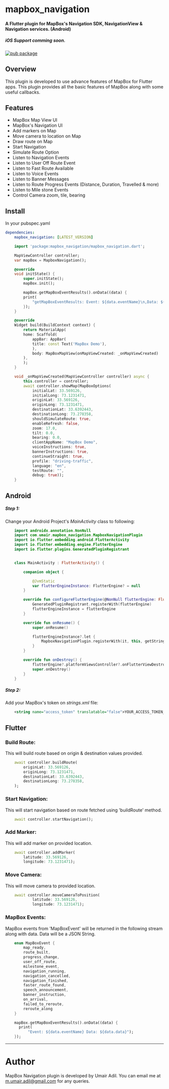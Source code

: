 # mapbox_navigation
#### A Flutter plugin for MapBox's Navigation SDK, NavigationView & Navigation services. (Android)
##### iOS Support comming soon.

[![pub package](https://img.shields.io/pub/v/mapbox_navigation)](https://pub.dev/packages/mapbox_navigation)

Overview
--------

This plugin is developed to use advance features of MapBox for Flutter apps. This plugin provides all the basic features of MapBox along with some useful callbacks.

Features
--------

- MapBox Map View UI
- MapBox's Navigation UI
- Add markers on Map
- Move camera to location on Map
- Draw route on Map
- Start Navigation
- Simulate Route Option
- Listen to Navigation Events
- Listen to User Off Route Event
- Listen to Fast Route Available
- Listen to Voice Events
- Listen to Banner Messages
- Listen to Route Progress Events (Distance, Duration, Travelled & more)
- Listen to Mile stone Events
- Control Camera zoom, tile, bearing


## Install
In your pubspec.yaml

```yaml
dependencies:
    mapbox_navigation: [LATEST_VERSION]
```

```dart
    import 'package:mapbox_navigation/mapbox_navigation.dart';
```

```dart
    MapViewController controller;
    var mapBox = MapboxNavigation();

    @override
    void initState() {
        super.initState();
        mapBox.init();

        mapBox.getMapBoxEventResults().onData((data) {
        print(
            "getMapBoxEventResults: Event: ${data.eventName}\n,Data: ${data.data}");
        });
    }

    @override
    Widget build(BuildContext context) {
        return MaterialApp(
        home: Scaffold(
            appBar: AppBar(
            title: const Text('MapBox Demo'),
            ),
            body: MapBoxMapView(onMapViewCreated: _onMapViewCreated)
        ),
        );
    }

    void _onMapViewCreated(MapViewController controller) async {
        this.controller = controller;
        await controller.showMap(MapBoxOptions(
            initialLat: 33.569126,
            initialLong: 73.1231471,
            originLat: 33.569126,
            originLong: 73.1231471,
            destinationLat: 33.6392443,
            destinationLong: 73.278358,
            shouldSimulateRoute: true,
            enableRefresh: false,
            zoom: 17.0,
            tilt: 0.0,
            bearing: 0.0,
            clientAppName: "MapBox Demo",
            voiceInstructions: true,
            bannerInstructions: true,
            continueStraight: true,
            profile: "driving-traffic",
            language: "en",
            testRoute: "",
            debug: true));
    }
```

## Android

##### Step 1:
Change your Android Project's *MainActivity* class to following:

```kotlin
    import androidx.annotation.NonNull
    import com.umair.mapbox_navigation.MapboxNavigationPlugin
    import io.flutter.embedding.android.FlutterActivity
    import io.flutter.embedding.engine.FlutterEngine
    import io.flutter.plugins.GeneratedPluginRegistrant


    class MainActivity : FlutterActivity() {

        companion object {

            @JvmStatic
            var flutterEngineInstance: FlutterEngine? = null
        }

        override fun configureFlutterEngine(@NonNull flutterEngine: FlutterEngine) {
            GeneratedPluginRegistrant.registerWith(flutterEngine)
            flutterEngineInstance = flutterEngine
        }

        override fun onResume() {
            super.onResume()

            flutterEngineInstance?.let {
                MapboxNavigationPlugin.registerWith(it, this, getString(R.string.access_token))
            }
        }

        override fun onDestroy() {
            flutterEngine?.platformViewsController?.onFlutterViewDestroyed()
            super.onDestroy()
        }
    }
```

##### Step 2:
Add your MapBox's token on *strings.xml* file:

```xml
    <string name="access_token" translatable="false">YOUR_ACCESS_TOKEN_HERE</string>
```

## Flutter

### Build Route:

This will build route based on origin & destination values provided.

```dart
    await controller.buildRoute(
        originLat: 33.569126,
        originLong: 73.1231471,
        destinationLat: 33.6392443,
        destinationLong: 73.278358,
    );
```

### Start Navigation:

This will start navigation based on route fetched using 'buildRoute' method.

```dart
    await controller.startNavigation();
```

### Add Marker:

This will add marker on provided location.

```dart
    await controller.addMarker(
        latitude: 33.569126, 
        longitude: 73.1231471);
```

### Move Camera:

This will move camera to provided location.

```dart
    await controller.moveCameraToPosition(
            latitude: 33.569126, 
            longitude: 73.1231471);
```

### MapBox Events:

MapBox events from 'MapBoxEvent' will be returned in the following stream along with data. Data will be a JSON String.

```dart
    enum MapBoxEvent {
        map_ready,
        route_built,
        progress_change,
        user_off_route,
        milestone_event,
        navigation_running,
        navigation_cancelled,
        navigation_finished,
        faster_route_found,
        speech_announcement,
        banner_instruction,
        on_arrival,
        failed_to_reroute,
        reroute_along
    }

    mapBox.getMapBoxEventResults().onData((data) {
      print(
          "Event: ${data.eventName} Data: ${data.data}");
    });
```

_______________________________________________

# Author

MapBox Navigation plugin is developed by Umair Adil. You can email me at <m.umair.adil@gmail.com> for any queries.

